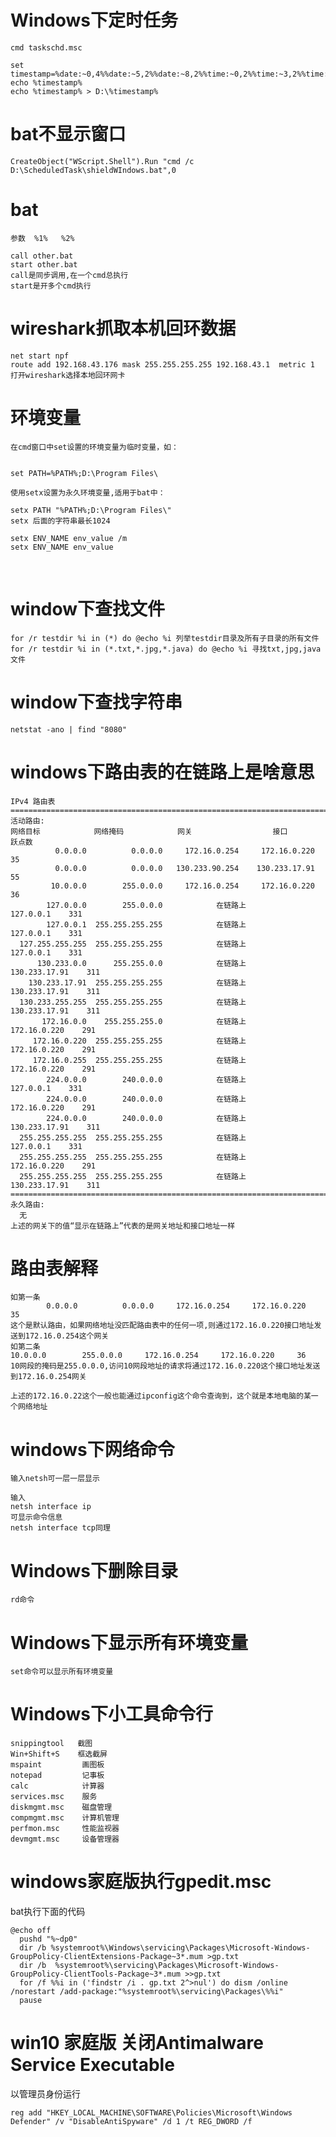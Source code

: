 # Windows下定时任务

    cmd taskschd.msc
    
    set timestamp=%date:~0,4%%date:~5,2%%date:~8,2%%time:~0,2%%time:~3,2%%time:~6,2%
    echo %timestamp%
    echo %timestamp% > D:\%timestamp%

# bat不显示窗口
	CreateObject("WScript.Shell").Run "cmd /c D:\ScheduledTask\shieldWIndows.bat",0

# bat
    参数  %1%   %2%
    
    call other.bat
    start other.bat
    call是同步调用,在一个cmd总执行
    start是开多个cmd执行

# wireshark抓取本机回环数据
    net start npf
    route add 192.168.43.176 mask 255.255.255.255 192.168.43.1  metric 1
    打开wireshark选择本地回环网卡

# 环境变量
    在cmd窗口中set设置的环境变量为临时变量，如：


    set PATH=%PATH%;D:\Program Files\
    
    使用setx设置为永久环境变量,适用于bat中：
    
    setx PATH "%PATH%;D:\Program Files\"
    setx 后面的字符串最长1024
    
    setx ENV_NAME env_value /m
    setx ENV_NAME env_value


​    
# window下查找文件
	for /r testdir %i in (*) do @echo %i 列举testdir目录及所有子目录的所有文件
	for /r testdir %i in (*.txt,*.jpg,*.java) do @echo %i 寻找txt,jpg,java文件
# window下查找字符串
	netstat -ano | find "8080"
# windows下路由表的在链路上是啥意思
    IPv4 路由表
    ===========================================================================
    活动路由:
    网络目标            网络掩码            网关                  接口           跃点数
              0.0.0.0          0.0.0.0     172.16.0.254     172.16.0.220     35
              0.0.0.0          0.0.0.0   130.233.90.254    130.233.17.91     55
             10.0.0.0        255.0.0.0     172.16.0.254     172.16.0.220     36
            127.0.0.0        255.0.0.0            在链路上         127.0.0.1    331
            127.0.0.1  255.255.255.255            在链路上         127.0.0.1    331
      127.255.255.255  255.255.255.255            在链路上         127.0.0.1    331
          130.233.0.0      255.255.0.0            在链路上     130.233.17.91    311
        130.233.17.91  255.255.255.255            在链路上     130.233.17.91    311
      130.233.255.255  255.255.255.255            在链路上     130.233.17.91    311
           172.16.0.0    255.255.255.0            在链路上      172.16.0.220    291
         172.16.0.220  255.255.255.255            在链路上      172.16.0.220    291
         172.16.0.255  255.255.255.255            在链路上      172.16.0.220    291
            224.0.0.0        240.0.0.0            在链路上         127.0.0.1    331
            224.0.0.0        240.0.0.0            在链路上      172.16.0.220    291
            224.0.0.0        240.0.0.0            在链路上     130.233.17.91    311
      255.255.255.255  255.255.255.255            在链路上         127.0.0.1    331
      255.255.255.255  255.255.255.255            在链路上      172.16.0.220    291
      255.255.255.255  255.255.255.255            在链路上     130.233.17.91    311
    ===========================================================================
    永久路由:
      无
    上述的网关下的值“显示在链路上”代表的是网关地址和接口地址一样
# 路由表解释

    如第一条
            0.0.0.0          0.0.0.0     172.16.0.254     172.16.0.220     35
    这个是默认路由，如果网络地址没匹配路由表中的任何一项,则通过172.16.0.220接口地址发送到172.16.0.254这个网关
    如第二条
    10.0.0.0        255.0.0.0     172.16.0.254     172.16.0.220     36
    10网段的掩码是255.0.0.0,访问10网段地址的请求将通过172.16.0.220这个接口地址发送到172.16.0.254网关
    
    上述的172.16.0.22这个一般也能通过ipconfig这个命令查询到，这个就是本地电脑的某一个网络地址
# windows下网络命令
    输入netsh可一层一层显示
    
    输入
    netsh interface ip 
    可显示命令信息
    netsh interface tcp同理
# Windows下删除目录

    rd命令
# Windows下显示所有环境变量
	set命令可以显示所有环境变量
# Windows下小工具命令行
	snippingtool   截图
	Win+Shift+S    框选截屏
	mspaint 		画图板
	notepad			记事板
	calc			计算器
	services.msc	服务
	diskmgmt.msc	磁盘管理
	compmgmt.msc	计算机管理
	perfmon.msc		性能监视器
	devmgmt.msc		设备管理器
# windows家庭版执行gpedit.msc
bat执行下面的代码
```
@echo off
  pushd "%~dp0"
  dir /b %systemroot%\Windows\servicing\Packages\Microsoft-Windows-GroupPolicy-ClientExtensions-Package~3*.mum >gp.txt
  dir /b  %systemroot%\servicing\Packages\Microsoft-Windows-GroupPolicy-ClientTools-Package~3*.mum >>gp.txt
  for /f %%i in ('findstr /i . gp.txt 2^>nul') do dism /online /norestart /add-package:"%systemroot%\servicing\Packages\%%i"
  pause

```
# win10 家庭版 关闭Antimalware Service Executable

以管理员身份运行
```
reg add "HKEY_LOCAL_MACHINE\SOFTWARE\Policies\Microsoft\Windows Defender" /v "DisableAntiSpyware" /d 1 /t REG_DWORD /f
```

